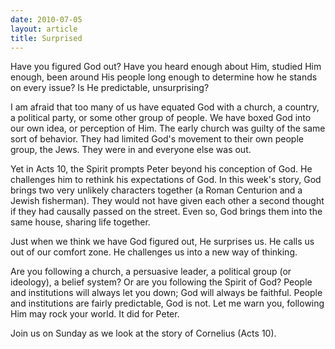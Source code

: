 ```yaml
---
date: 2010-07-05
layout: article
title: Surprised
---
```


Have you figured God out?  Have you heard enough about Him, studied Him enough, been around His people long enough to determine how he stands on every issue?  Is He predictable, unsurprising?

I am afraid that too many of us have equated God with a church, a country, a political party, or some other group of people.  We have boxed God into our own idea, or perception of Him.  The early church was guilty of the same sort of behavior.  They had limited God's movement to their own people group, the Jews.  They were in and everyone else was out.

Yet in Acts 10, the Spirit prompts Peter beyond his conception of God.  He challenges him to rethink his expectations of God.  In this week's story, God brings two very unlikely characters together (a Roman Centurion and a Jewish fisherman).  They would not have given each other a second thought if they had causally passed on the street.  Even so, God brings them into the same house, sharing life together.

Just when we think we have God figured out, He surprises us. He calls us out of our comfort zone.  He challenges us into a new way of thinking.

Are you following a church, a persuasive leader, a political group (or ideology), a belief system?  Or are you following the Spirit of God?  People and institutions will always let you down; God will always be faithful.  People and institutions are fairly predictable, God is not. Let me warn you, following Him may rock your world.  It did for Peter.

Join us on Sunday as we look at the story of Cornelius (Acts 10).
